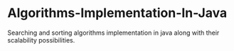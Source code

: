 # Algorithms-Implementation-In-Java
Searching and sorting algorithms implementation in java along with their scalability possibilities.
